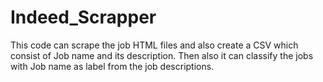 # Indeed_Scrapper
This code can scrape the job HTML files and also create a CSV which consist of Job name and its description. Then also it can classify the jobs with Job name as label from the job descriptions.

